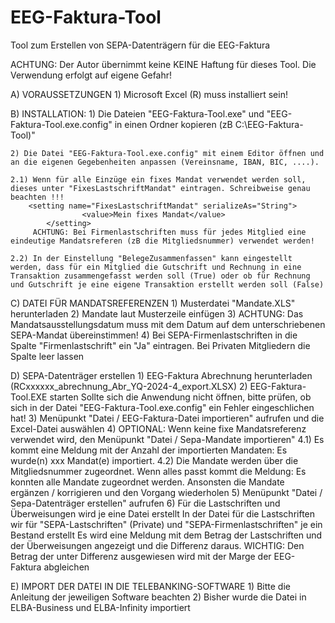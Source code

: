 # EEG-Faktura-Tool
Tool zum Erstellen von SEPA-Datenträgern für die EEG-Faktura

ACHTUNG: Der Autor übernimmt keine KEINE Haftung für dieses Tool. Die Verwendung erfolgt auf eigene Gefahr!

A) VORAUSSETZUNGEN
	1) Microsoft Excel (R) muss installiert sein!

B) INSTALLATION:
	1) Die Dateien "EEG-Faktura-Tool.exe" und "EEG-Faktura-Tool.exe.config" in einen Ordner kopieren (zB C:\EEG-Faktura-Tool\)"

	2) Die Datei "EEG-Faktura-Tool.exe.config" mit einem Editor öffnen und an die eigenen Gegebenheiten anpassen (Vereinsname, IBAN, BIC, ....).

	2.1) Wenn für alle Einzüge ein fixes Mandat verwendet werden soll, dieses unter "FixesLastschriftMandat" eintragen. Schreibweise genau beachten !!!
		<setting name="FixesLastschriftMandat" serializeAs="String">
	                <value>Mein fixes Mandat</value>
	        </setting>
	     ACHTUNG: Bei Firmenlastschriften muss für jedes Mitglied eine eindeutige Mandatsreferen (zB die Mitgliedsnummer) verwendet werden!

	2.2) In der Einstellung "BelegeZusammenfassen" kann eingestellt werden, dass für ein Mitglied die Gutschrift und Rechnung in eine Transaktion zusammengefasst werden soll (True) oder ob für Rechnung und Gutschrift je eine eigene Transaktion erstellt werden soll (False)


C) DATEI FÜR MANDATSREFERENZEN
	1) Musterdatei "Mandate.XLS" herunterladen
	2) Mandate laut Musterzeile einfügen
	3) ACHTUNG: Das Mandatsausstellungsdatum muss mit dem Datum auf dem unterschriebenen SEPA-Mandat übereinstimmen!
	4) Bei SEPA-Firmenlastschriften in die Spalte "Firmenlastschrift" ein "Ja" eintragen.
	   Bei Privaten Mitgliedern die Spalte leer lassen

D) SEPA-Datenträger erstellen
	1) EEG-Faktura Abrechnung herunterladen (RCxxxxxx_abrechnung_Abr_YQ-2024-4_export.XLSX)
	2) EEG-Faktura-Tool.EXE starten
 	   Sollte sich die Anwendung nicht öffnen, bitte prüfen, ob sich in der Datei "EEG-Faktura-Tool.exe.config" ein Fehler eingeschlichen hat!
	3) Menüpunkt "Datei / EEG-Faktura-Datei importieren" aufrufen und die Excel-Datei auswählen
	4) OPTIONAL: Wenn keine fixe Mandatsreferenz verwendet wird, den Menüpunkt "Datei / Sepa-Mandate importieren"
	4.1) Es kommt eine Meldung mit der Anzahl der importierten Mandaten: Es wurde(n) xxx Mandat(e) importiert.
	4.2) Die Mandate werden über die Mitgliedsnummer zugeordnet. Wenn alles passt kommt die Meldung: Es konnten alle Mandate zugeordnet werden.
	     Ansonsten die Mandate ergänzen / korrigieren und den Vorgang wiederholen
	5) Menüpunkt "Datei / Sepa-Datenträger erstellen" aufrufen
	6) Für die Lastschriften und Überweisungen wird je eine Datei erstellt
	   In der Datei für die Lastschriften wir für "SEPA-Lastschriften" (Private) und "SEPA-Firmenlastschriften" je ein Bestand erstellt
	   Es wird eine Meldung mit dem Betrag der Lastschriften und der Überweisungen angezeigt und die Differenz daraus.
	   WICHTIG: Den Betrag der unter Differenz ausgewiesen wird mit der Marge der EEG-Faktura abgleichen

E) IMPORT DER DATEI IN DIE TELEBANKING-SOFTWARE
	1) Bitte die Anleitung der jeweiligen Software beachten
	2) Bisher wurde die Datei in ELBA-Business und ELBA-Infinity importiert
	    
